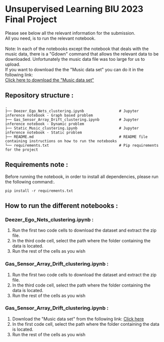 # Unsupervised Learning BIU 2023 Final Project

Please see below all the relevant information for the submission.<br>
All you need, is to run the relevant notebook.<br><br>
Note: In each of the notebooks except the notebook that deals with the music data, there is a "Gdown" command that allows the relevant data to be downloaded.
Unfortunately the music data file was too large for us to upload.<br>
If you want to download the the "Music data set" you can do it in the following link:<br>
<a href="https://os.unil.cloud.switch.ch/fma/fma_metadata.zip">Click here to download the "Music data set"</a>


## Repository structure :
    .
    ├── Deezer_Ego_Nets_clustering.ipynb                # Jupyter inference notebook - Graph based problem
    ├── Gas_Sensor_Array_Drift_clustering.ipynb         # Jupyter inference notebook - Dynamic problem
    ├── Static_Music_clustering.ipynb                   # Jupyter inference notebook - Static problem     
    ├── README.md                                       # README file containing instructions on how to run the notebooks
    └── requirements.txt                                # Pip requirements for the project

## Requirements note :
Before running the notebook, in order to install all dependencies, please run the following command:.<br>

    pip install -r requirements.txt

## How to run the different notebooks :

### Deezer_Ego_Nets_clustering.ipynb : 
<ol type="1">
	<li>Run the first two code cells to download the dataset and extract the zip file.</li>
	<li>In the third code cell, select the path where the folder containing the data is located.</li>
	<li>Run the rest of the cells as you wish</li>
</ol>

### Gas_Sensor_Array_Drift_clustering.ipynb : 
<ol type="1">
	<li>Run the first two code cells to download the dataset and extract the zip file.</li>
	<li>In the third code cell, select the path where the folder containing the data is located.</li>
	<li>Run the rest of the cells as you wish</li>
</ol>


### Gas_Sensor_Array_Drift_clustering.ipynb : 
<ol type="1">
	<li>Download the "Music data set" from the following link: <a href="https://os.unil.cloud.switch.ch/fma/fma_metadata.zip">Click here</a></li>
	<li>In the first code cell, select the path where the folder containing the data is located.</li>
	<li>Run the rest of the cells as you wish</li>
</ol>
